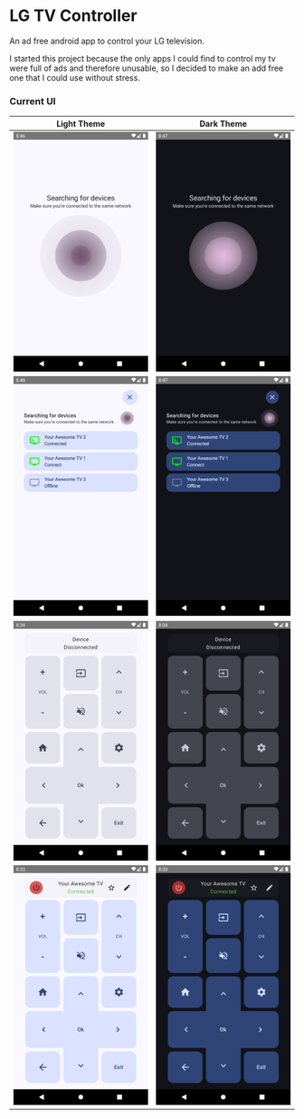 # LG TV Controller

An ad free android app to control your LG television.

I started this project because the only apps I could find to control my tv were full of ads and 
therefore unusable, so I decided to make an add free one that I could use without stress.

### Current UI

Light Theme                |  Dark Theme
:-------------------------:|:-------------------------:
![Controller light theme](.github/assets/device_list.png)  |  ![Controller dark theme](.github/assets/device_list_dark.png)
![Controller light theme](.github/assets/device_list_found.png)  |  ![Controller dark theme](.github/assets/device_list_found_dark.png)
![Controller light theme](.github/assets/controller.png)  |  ![Controller dark theme](.github/assets/controller_dark.png)
![Controller light theme](.github/assets/controller_connected.png)  |  ![Controller dark theme](.github/assets/controller_connected_dark.png)
